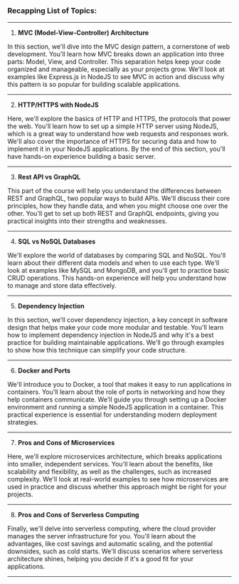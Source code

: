 ### Recapping List of Topics:

---

1. **MVC (Model-View-Controller) Architecture**

In this section, we'll dive into the MVC design pattern, a cornerstone of web development. You'll learn how MVC breaks down an application into three parts: Model, View, and Controller. This separation helps keep your code organized and manageable, especially as your projects grow. We'll look at examples like Express.js in NodeJS to see MVC in action and discuss why this pattern is so popular for building scalable applications.

---

2. **HTTP/HTTPS with NodeJS**

Here, we'll explore the basics of HTTP and HTTPS, the protocols that power the web. You'll learn how to set up a simple HTTP server using NodeJS, which is a great way to understand how web requests and responses work. We'll also cover the importance of HTTPS for securing data and how to implement it in your NodeJS applications. By the end of this section, you'll have hands-on experience building a basic server.

---

3. **Rest API vs GraphQL**

This part of the course will help you understand the differences between REST and GraphQL, two popular ways to build APIs. We'll discuss their core principles, how they handle data, and when you might choose one over the other. You'll get to set up both REST and GraphQL endpoints, giving you practical insights into their strengths and weaknesses.

---

4. **SQL vs NoSQL Databases**

We'll explore the world of databases by comparing SQL and NoSQL. You'll learn about their different data models and when to use each type. We'll look at examples like MySQL and MongoDB, and you'll get to practice basic CRUD operations. This hands-on experience will help you understand how to manage and store data effectively.

---

5. **Dependency Injection**

In this section, we'll cover dependency injection, a key concept in software design that helps make your code more modular and testable. You'll learn how to implement dependency injection in NodeJS and why it's a best practice for building maintainable applications. We'll go through examples to show how this technique can simplify your code structure.

---

6. **Docker and Ports**

We'll introduce you to Docker, a tool that makes it easy to run applications in containers. You'll learn about the role of ports in networking and how they help containers communicate. We'll guide you through setting up a Docker environment and running a simple NodeJS application in a container. This practical experience is essential for understanding modern deployment strategies.

---

7. **Pros and Cons of Microservices**

Here, we'll explore microservices architecture, which breaks applications into smaller, independent services. You'll learn about the benefits, like scalability and flexibility, as well as the challenges, such as increased complexity. We'll look at real-world examples to see how microservices are used in practice and discuss whether this approach might be right for your projects.

---

8. **Pros and Cons of Serverless Computing**

Finally, we'll delve into serverless computing, where the cloud provider manages the server infrastructure for you. You'll learn about the advantages, like cost savings and automatic scaling, and the potential downsides, such as cold starts. We'll discuss scenarios where serverless architecture shines, helping you decide if it's a good fit for your applications.

---
